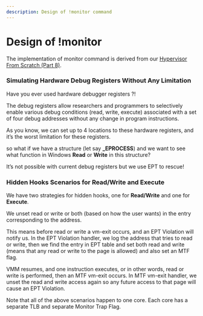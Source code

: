 ```yaml
---
description: Design of !monitor command
---
```


# Design of !monitor

The implementation of monitor command is derived from our [Hypervisor From Scratch \(Part 8\)](https://rayanfam.com/topics/hypervisor-from-scratch-part-8/). 

### **Simulating Hardware Debug Registers Without Any Limitation**

Have you ever used hardware debugger registers ?!

The debug registers allow researchers and programmers to selectively enable various debug conditions \(read, write, execute\) associated with a set of four debug addresses without any change in program instructions.

As you know, we can set up to 4 locations to these hardware registers, and it’s the worst limitation for these registers.

so what if we have a structure \(let say **\_EPROCESS**\) and we want to see what function in Windows **Read** or **Write** in this structure?

It’s not possible with current debug registers but we use EPT to rescue!

### **Hidden Hooks Scenarios for Read/Write and Execute**

We have two strategies for hidden hooks, one for **Read/Write** and one for **Execute**.

We unset read or write or both \(based on how the user wants\) in the entry corresponding to the address.

This means before read or write a vm-exit occurs, and an EPT Violation will notify us. In the EPT Violation handler, we log the address that tries to read or write, then we find the entry in EPT table and set both read and write \(means that any read or write to the page is allowed\) and also set an MTF flag.

VMM resumes, and one instruction executes, or in other words, read or write is performed, then an MTF vm-exit occurs. In MTF vm-exit handler, we unset the read and write access again so any future access to that page will cause an EPT Violation.

Note that all of the above scenarios happen to one core. Each core has a separate TLB and separate Monitor Trap Flag.  


